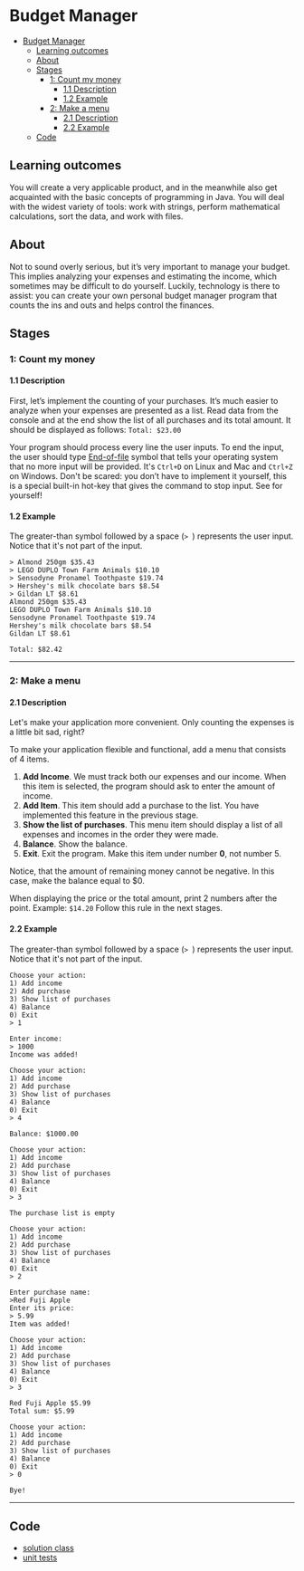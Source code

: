 # Budget Manager

- [Budget Manager](#budget-manager)
  - [Learning outcomes](#learning-outcomes)
  - [About](#about)
  - [Stages](#stages)
    - [1: Count my money](#1-count-my-money)
      - [1.1 Description](#11-description)
      - [1.2 Example](#12-example)
    - [2: Make a menu](#2-make-a-menu)
      - [2.1 Description](#21-description)
      - [2.2 Example](#22-example)
  - [Code](#code)

## Learning outcomes
You will create a very applicable product, and in the meanwhile also get acquainted with the basic concepts of programming in Java. You will deal with the widest variety of tools: work with strings, perform mathematical calculations, sort the data, and work with files.

## About
Not to sound overly serious, but it’s very important to manage your budget. This implies analyzing your expenses and estimating the income, which sometimes may be difficult to do yourself. Luckily, technology is there to assist: you can create your own personal budget manager program that counts the ins and outs and helps control the finances.

## Stages
### 1: Count my money
#### 1.1 Description
First, let’s implement the counting of your purchases. It’s much easier to analyze when your expenses are presented as a list. Read data from the console and at the end show the list of all purchases and its total amount.
It should be displayed as follows: `Total: $23.00`

Your program should process every line the user inputs. To end the input, the user should type [End-of-file](https://en.wikipedia.org/wiki/End-of-file) symbol that tells your operating system that no more input will be provided. It's `Ctrl+D` on Linux and Mac and `Ctrl+Z` on Windows. Don't be scared: you don’t have to implement it yourself, this is a special built-in hot-key that gives the command to stop input. See for yourself!

#### 1.2 Example
The greater-than symbol followed by a space (`> `) represents the user input. Notice that it's not part of the input.
```
> Almond 250gm $35.43
> LEGO DUPLO Town Farm Animals $10.10
> Sensodyne Pronamel Toothpaste $19.74
> Hershey's milk chocolate bars $8.54
> Gildan LT $8.61
Almond 250gm $35.43
LEGO DUPLO Town Farm Animals $10.10
Sensodyne Pronamel Toothpaste $19.74
Hershey's milk chocolate bars $8.54
Gildan LT $8.61

Total: $82.42
```

<hr/>

### 2: Make a menu
#### 2.1 Description
Let's make your application more convenient. Only counting the expenses is a little bit sad, right?

To make your application flexible and functional, add a menu that consists of 4 items.

1. **Add Income**. We must track both our expenses and our income. When this item is selected, the program should ask to enter the amount of income.
2. **Add Item**. This item should add a purchase to the list. You have implemented this feature in the previous stage.
3. **Show the list of purchases**. This menu item should display a list of all expenses and incomes in the order they were made.
4. **Balance**. Show the balance.
5. **Exit**. Exit the program. Make this item under number **0**, not number 5.

Notice, that the amount of remaining money cannot be negative. In this case, make the balance equal to $0.

When displaying the price or the total amount, print 2 numbers after the point.
Example: `$14.20`
Follow this rule in the next stages.

#### 2.2 Example
The greater-than symbol followed by a space (`> `) represents the user input. Notice that it's not part of the input.
```
Choose your action:
1) Add income
2) Add purchase
3) Show list of purchases
4) Balance
0) Exit
> 1

Enter income:
> 1000
Income was added!

Choose your action:
1) Add income
2) Add purchase
3) Show list of purchases
4) Balance
0) Exit
> 4

Balance: $1000.00

Choose your action:
1) Add income
2) Add purchase
3) Show list of purchases
4) Balance
0) Exit
> 3

The purchase list is empty

Choose your action:
1) Add income
2) Add purchase
3) Show list of purchases
4) Balance
0) Exit
> 2

Enter purchase name:
>Red Fuji Apple
Enter its price:
> 5.99
Item was added!

Choose your action:
1) Add income
2) Add purchase
3) Show list of purchases
4) Balance
0) Exit
> 3

Red Fuji Apple $5.99
Total sum: $5.99

Choose your action:
1) Add income
2) Add purchase
3) Show list of purchases
4) Balance
0) Exit
> 0

Bye!
```

<hr/>

## Code
- [solution class](./src/main/java/Solution.java)
- [unit tests](./src/test/java/SomeParamTest.java)